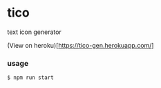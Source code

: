 # tico

text icon generator

(View on heroku)[https://tico-gen.herokuapp.com/]

### usage

```
$ npm run start
```
